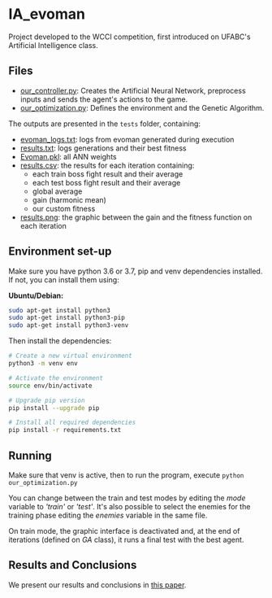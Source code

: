 # IA_evoman
Project developed to the WCCI competition, first introduced on UFABC's Artificial Intelligence class.

## Files

* [our_controller.py](our_controller.py): Creates the Artificial Neural Network, preprocess inputs and sends the agent's actions to the game.
* [our_optimization.py](our_optimization.py): Defines the environment and the Genetic Algorithm.

The outputs are presented in the `tests` folder, containing:
* [evoman_logs.txt](our_tests/evoman_logs.txt): logs from evoman generated during execution
* [results.txt](our_tests/results.txt): logs generations and their best fitness
* [Evoman.pkl](our_tests/Evoman.pkl): all ANN weights
* [results.csv](results.csv): the results for each iteration containing:
  - each train boss fight result and their average
  - each test boss fight result and their average
  - global average
  - gain (harmonic mean)
  - our custom fitness
* [results.png](results.png): the graphic between the gain and the fitness function on each iteration

## Environment set-up

Make sure you have python 3.6 or 3.7, pip and venv dependencies installed.
If not, you can install them using:

**Ubuntu/Debian:**

```bash
sudo apt-get install python3
sudo apt-get install python3-pip
sudo apt-get install python3-venv
```

Then install the dependencies:
```bash
# Create a new virtual environment
python3 -m venv env

# Activate the environment
source env/bin/activate

# Upgrade pip version
pip install --upgrade pip

# Install all required dependencies
pip install -r requirements.txt
```

## Running

Make sure that venv is active, then to run the program, execute `python our_optimization.py`

You can change between the train and test modes by editing the *mode* variable to *'train'* or *'test'*.
It's also possible to select the enemies for the training phase editing the *enemies* variable in the same file.

On train mode, the graphic interface is deactivated and, at the end of iterations (defined on _GA_ class), it runs a final test with the best agent.

## Results and Conclusions

We present our results and conclusions in [this paper](Evoman_WCCI_Competition.pdf).
